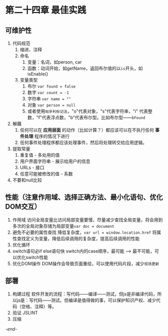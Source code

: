 # 第二十四章 最佳实践

## 可维护性
1. 代码规范
	1. 缩进、注释
	2. 命名
		1. 变量：名词，如person, car
		2. 函数：动词开始，如getName，返回布尔值的以`is`开头，如isEnable()
	3. 变量类型
		1. 布尔 `var found = false`
		2. 数字 `var count = -1`
		3. 字符串 `var name = ""`
		4. 对象 `var person = null`
		5. 或者使用`匈牙利标记法`，"o"代表对象，"s"代表字符串，"i" 代表整数，"f"代表浮点数，"b"代表布尔型。比如布尔型——`bFound`
2. 解藕
	1. 任何可以在 **应用层面** 的动作（比如计算？）都应该可以在不执行任何 **事件处理** 程序的情况下进行
	2. 任何事件处理程序都应该处理事件，然后将处理转交给应用逻辑。
3. 提取常量
	1. 重复值 - 多处用的值
	2. 用户界面字符串 - 展示给用户的信息
	3. URLs - 接口
	4. 任意可能被修改的值 - 系数
4. 不要和null比较
## 性能（注意作用域、选择正确方法、最小化语句、优化DOM交互）
1. 作用域
访问全局变量比访问局部变量要慢，尽量减少查找全局变量，将会用到多次的全局对象存储为局部变量`var doc = document`
2. 避免不必要的属性查找
降低复杂度，`var url = window.location.href` 将属性查找定义为变量，降低后续调用的复杂度，提高后续调用的性能
3. 优化循环
4. switch语句必if else语句快
switch内的case顺序，最可能 ——> 最不可能，可以优化switch性能
5. 优化DOM操作
DOM操作会导致页面重绘，可以使用代码片段，减少`现场更新`
## 部署
1. 构建过程
软件开发的流程：写代码——编译——测试，但js是非编译代码，所以js是：写代码——测试。但编译是值得做的事，可以保护知识产权、减少代码（空格、注释）等。
2. 验证 JSLINT
3. 压缩


*-end-*
